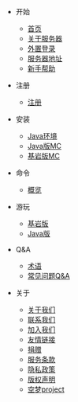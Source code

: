 <!-- docs/_sidebar.md -->

* 开始

    * [首页]()
    * [关于服务器](begin/about.md)
    * [外置登录](begin/login.md)
    * [服务器地址](begin/host.md)
    * [新手帮助](begin/help.md)

* 注册
    * [注册](register/register.md)

* 安装
    * [Java环境](install/java.md)
    * [Java版MC](install/mcje.md)
    * [基岩版MC](install/mcbe.md)

* 命令
    * [概览](command/info.md)

*  游玩
   * [基岩版](play/mcbe.md)
   * [Java版](play/mcje.md)

* Q&A
    * [术语](question/term.md)
    * [常见问题Q&A](question/Q&A.md)

* 关于
    * [关于我们](about/about.md)
    * [联系我们](about/contact.md)
    * [加入我们](about/join.md)
    * [友情链接](about/link.md)
    * [捐赠](about/donate.md)
    * [服务条款](about/service.md)
    * [隐私政策](about/privacy.md)
    * [版权声明](about/copyright.md)
    * [空梦project](https://project.moeworld.tech/)
```
